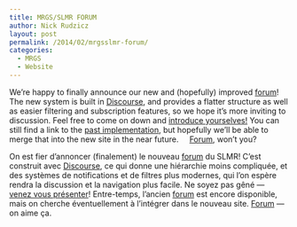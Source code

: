 ```yaml
---
title: MRGS/SLMR FORUM
author: Nick Rudzicz
layout: post
permalink: /2014/02/mrgsslmr-forum/
categories:
  - MRGS
  - Website
---
```



We&#8217;re happy to finally announce our new and (hopefully) improved [forum](http://forum.mrgs.ca/)!
The new system is built in [Discourse](http://www.discourse.org/), and provides a flatter structure as well as easier filtering and subscription features, so we hope it&#8217;s more inviting to discussion. Feel free to come on down and [introduce yourselves!](http://forum.mrgs.ca/t/welcome-to-the-new-mrgs-slmr-forum/15)
You can still find a link to the [past implementation](http://oldforum.mrgs.ca), but hopefully we&#8217;ll be able to merge that into the new site in the near future.
 &nbsp;
 &nbsp;
[Forum](http://forum.mrgs.ca/), won&#8217;t you?
 &nbsp;
 &nbsp;
 &nbsp;



On est fier d&#8217;annoncer (finalement) le nouveau [forum](http://forum.mrgs.ca/) du SLMR!
C&#8217;est construit avec [Discourse](http://www.discourse.org/), ce qui donne une hi&eacute;rarchie moins compliqu&eacute;e, et des syst&egrave;mes de notifications et de filtres plus modernes, qui l&#8217;on esp&egrave;re rendra la discussion et la navigation plus facile. Ne soyez pas g&ecirc;n&eacute; &#8212; [venez vous pr&eacute;senter](http://forum.mrgs.ca/t/welcome-to-the-new-mrgs-slmr-forum/15)!
Entre-temps, l&#8217;ancien [forum](http://oldforum.mrgs.ca) est encore disponible, mais on cherche &eacute;ventuellement &agrave; l&#8217;int&eacute;grer dans le nouveau site.
[Forum](http://forum.mrgs.ca/) &#8212; on aime &ccedil;a.


 &nbsp;
 &nbsp;
 &nbsp;
